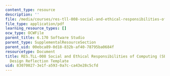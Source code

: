 ```yaml
---
content_type: resource
description: ''
file: /media/courses/res-tll-008-social-and-ethical-responsibilities-of-computing-serc-fall-2021/830700273e1fa5930a7cca43e28c5cfd_MITRESTLL-008F21-6170designReflection.pdf
file_type: application/pdf
learning_resource_types: []
ocw_type: OCWFile
parent_title: 6.170 Software Studio
parent_type: SupplementalResourceSection
parent_uid: 00ebca89-0d18-832b-af40-78795ba0684f
resourcetype: Document
title: RES.TLL-008 Social and Ethical Responsibilities of Computing (SERC), 6.170
  Design Reflection Template
uid: 83070027-3e1f-a593-0a7c-ca43e28c5cfd
---
```

